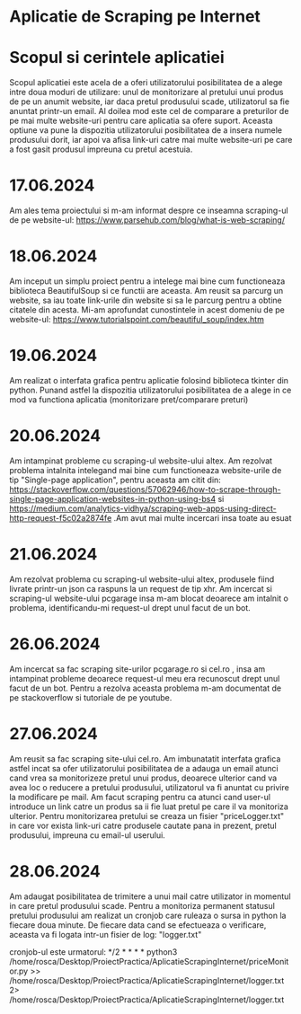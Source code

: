 # Aplicatie de Scraping pe Internet

# Scopul si cerintele aplicatiei
Scopul aplicatiei este acela de a oferi utilizatorului posibilitatea de a alege intre doua moduri de utilizare: unul de monitorizare al pretului unui produs de pe un anumit website, iar daca pretul produsului scade, utilizatorul sa fie anuntat printr-un email. Al doilea mod este cel de comparare a preturilor de pe mai multe website-uri pentru care aplicatia sa ofere suport. Aceasta optiune va pune la dispozitia utilizatorului posibilitatea de a insera numele produsului dorit, iar apoi va afisa link-uri catre mai multe website-uri pe care a fost gasit produsul impreuna cu pretul acestuia.

# 17.06.2024

Am ales tema proiectului si m-am informat despre ce inseamna scraping-ul de pe website-ul: https://www.parsehub.com/blog/what-is-web-scraping/

# 18.06.2024

Am inceput un simplu proiect pentru a intelege mai bine cum functioneaza biblioteca BeautifulSoup si ce functii are aceasta. Am reusit sa parcurg un website, sa iau toate link-urile din website si sa le parcurg pentru a obtine citatele din acesta. Mi-am aprofundat cunostintele in acest domeniu de pe website-ul: https://www.tutorialspoint.com/beautiful_soup/index.htm

# 19.06.2024

Am realizat o interfata grafica pentru aplicatie folosind biblioteca tkinter din python. Punand astfel la dispozitia utilizatorului posibilitatea de a alege in ce mod va functiona aplicatia (monitorizare pret/comparare preturi)

# 20.06.2024

Am intampinat probleme cu scraping-ul website-ului altex. Am rezolvat problema intalnita intelegand mai bine cum functioneaza website-urile de tip "Single-page application", pentru aceasta am citit din: https://stackoverflow.com/questions/57062946/how-to-scrape-through-single-page-application-websites-in-python-using-bs4 si https://medium.com/analytics-vidhya/scraping-web-apps-using-direct-http-request-f5c02a2874fe .Am avut mai multe incercari insa toate au esuat

# 21.06.2024

Am rezolvat problema cu scraping-ul website-ului altex, produsele fiind livrate printr-un json ca raspuns la un request de tip xhr. Am incercat si scraping-ul website-ului pcgarage insa m-am blocat deoarece am intalnit o problema, identificandu-mi request-ul drept unul facut de un bot.

# 26.06.2024

Am incercat sa fac scraping site-urilor pcgarage.ro si cel.ro , insa am intampinat probleme deoarece request-ul meu era recunoscut drept unul facut de un bot. Pentru a rezolva aceasta problema m-am documentat de pe stackoverflow si tutoriale de pe youtube.

# 27.06.2024

Am reusit sa fac scraping site-ului cel.ro. Am imbunatatit interfata grafica astfel incat sa ofer utilizatorului posibilitatea de a adauga un email atunci cand vrea sa monitorizeze pretul unui produs, deoarece ulterior cand va avea loc o reducere a pretului produsului, utilizatorul va fi anuntat cu privire la modificare pe mail. Am facut scraping pentru ca atunci cand user-ul introduce un link catre un produs sa ii fie luat pretul pe care il va monitoriza ulterior. Pentru monitorizarea pretului se creaza un fisier "priceLogger.txt" in care vor exista link-uri catre produsele cautate pana in prezent, pretul produsului, impreuna cu email-ul userului.

# 28.06.2024

Am adaugat posibilitatea de trimitere a unui mail catre utilizator in momentul in care pretul produsului scade. Pentru a monitoriza permanent statusul pretului produsului am realizat un cronjob care ruleaza o sursa in python la fiecare doua minute. De fiecare data cand se efectueaza o verificare, aceasta va fi logata intr-un fisier de log: "logger.txt"

cronjob-ul este urmatorul: */2 * * * * python3 /home/rosca/Desktop/ProiectPractica/AplicatieScrapingInternet/priceMonitor.py >> /home/rosca/Desktop/ProiectPractica/AplicatieScrapingInternet/logger.txt 2> /home/rosca/Desktop/ProiectPractica/AplicatieScrapingInternet/logger.txt 